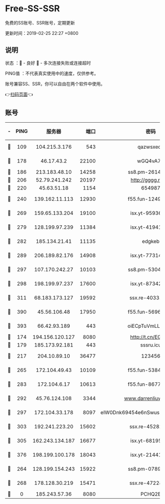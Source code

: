 # Free-SS-SSR

免费的SS账号、SSR账号，定期更新

更新时间：2019-02-25 22:27 +0800

## 说明

状态     ：🙂 - 良好 🙁 - 多次连接失败或连接超时

PING值   ：不代表真实使用中的速度，仅供参考。

账号兼容SS、SSR，你可以自由在两个软件中使用。

👉[扫码页面](https://liesauer.github.io/free-ss-ssr.github.io/)👈

## 账号

|-|PING|服务器|端口|密码|加密方式|区域|
|:----:|:----:|:-----:|-----:|:----:|:----:|:----:|
|🙂|109|104.215.3.176|543|qazwsxedc|aes-256-gcm|JP|
|🙂|178|46.17.43.2|22100|wGQ4vA7D|aes-256-gcm|RU|
|🙂|186|213.183.48.10|14258|ss8.pm-26148872|rc4-md5|RU|
|🙂|206|52.79.241.242|20197|http://gggg.rocks|chacha20|KR|
|🙂|220|45.63.51.18|1154|654987|chacha20|US|
|🙂|240|139.162.11.113|12930|f55.fun-12490271|aes-256-cfb|SG|
|🙂|269|159.65.133.204|19100|isx.yt-95936060|aes-256-cfb|SG|
|🙂|279|128.199.97.239|11384|isx.yt-41941480|aes-256-cfb|SG|
|🙂|282|185.134.21.41|11135|edgkeb|aes-256-cfb|GB|
|🙂|289|206.189.82.176|14908|isx.yt-77314449|aes-256-cfb|SG|
|🙂|297|107.170.242.27|10103|ss8.pm-53046125|aes-256-cfb|US|
|🙂|298|198.199.97.237|17600|isx.yt-87342097|aes-256-cfb|US|
|🙂|311|68.183.173.127|19592|ssx.re-40331620|aes-256-cfb|US|
|🙂|390|45.56.106.48|17950|f55.fun-56968028|aes-256-cfb|US|
|🙂|393|66.42.93.189|443|oiECpTuVmLLxk4Ts|aes-256-cfb|US|
|🙂|174|194.156.120.127|8080|http://t.cn/EGJIyrl|rc4-md5|RU|
|🙂|179|185.173.92.181|443|sssru.icu|rc4-md5|RU|
|🙂|217|204.10.89.10|36477|123456|aes-256-cfb|US|
|🙂|265|172.104.49.43|10109|f55.fun-53847756|aes-256-cfb|SG|
|🙂|283|172.104.6.17|10613|f55.fun-86773289|aes-256-cfb|US|
|🙂|292|45.76.124.108|3344|www.darrenliuwei.com|aes-256-cfb|AU|
|🙂|297|172.104.33.178|8097|eIW0Dnk69454e6nSwuspv9DmS201tQ0D|aes-256-cfb|SG|
|🙂|303|192.241.223.20|15602|ssx.re-45282042|aes-256-cfb|US|
|🙂|305|162.243.134.187|16677|isx.yt-68195372|aes-256-cfb|US|
|🙂|376|198.199.100.178|18043|isx.yt-21441189|aes-256-cfb|US|
|🙁|264|128.199.154.243|15922|ss8.pm-07891241|aes-256-cfb|SG|
|🙁|268|178.128.30.219|15471|ssx.re-47228758|aes-256-cfb|SG|
|🙁|0|185.243.57.36|8080|PCHQ2E|rc4-md5|US|

